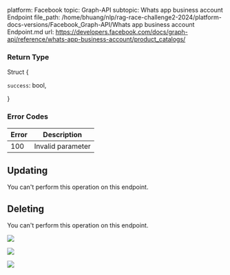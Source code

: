 platform: Facebook
topic: Graph-API
subtopic: Whats app business account Endpoint
file_path: /home/bhuang/nlp/rag-race-challenge2-2024/platform-docs-versions/Facebook_Graph-API/Whats app business account Endpoint.md
url: https://developers.facebook.com/docs/graph-api/reference/whats-app-business-account/product_catalogs/

### Return Type

Struct {

`success`: bool,

}

### Error Codes

| Error | Description |
| --- | --- |
| 100 | Invalid parameter |

## Updating

You can't perform this operation on this endpoint.

## Deleting

You can't perform this operation on this endpoint.

![](https://www.facebook.com/tr?id=675141479195042&ev=PageView&noscript=1)

![](https://www.facebook.com/tr?id=574561515946252&ev=PageView&noscript=1)

![](https://www.facebook.com/tr?id=1754628768090156&ev=PageView&noscript=1)
